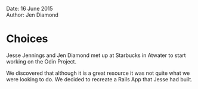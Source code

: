 Date: 16 June 2015  
Author: Jen Diamond  

# Choices

Jesse Jennings and Jen Diamond met up at Starbucks in Atwater to start working on the Odin Project. 

We discovered that although it is a great resource it was not quite what we were looking to do. We decided to recreate a Rails App that Jesse had built.
